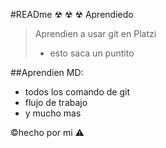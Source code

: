 #READme ☢ ☢ ☢
Aprendiedo
>Aprendien a usar git en Platzi
>- esto saca un puntito

##Aprendien MD:
* todos los comando de git
* flujo de trabajo
* y mucho mas

&copy;hecho por mi ⚠
